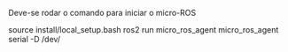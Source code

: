 Deve-se rodar o comando para iniciar o micro-ROS 

source install/local_setup.bash
ros2 run micro_ros_agent micro_ros_agent serial -D /dev/<PORTA>
